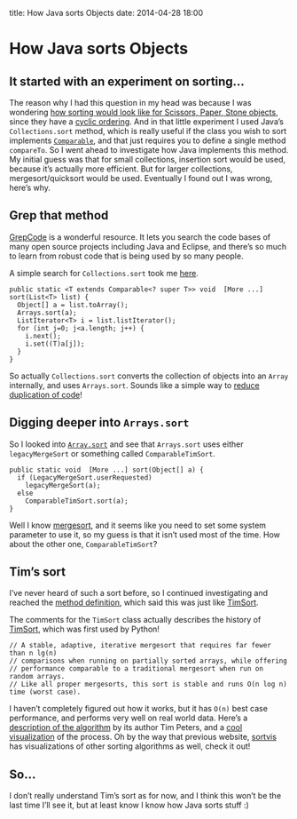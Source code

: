 title: How Java sorts Objects
date: 2014-04-28 18:00

How Java sorts Objects
======================

It started with an experiment on sorting…
-----------------------------------------

The reason why I had this question in my head was because I was
wondering [how sorting would look like for Scissors, Paper, Stone
objects](../posts/2014-04-28-scissors-paper-stone-and-ordering.html),
since they have a [cyclic
ordering](https://en.wikipedia.org/wiki/Cyclic_order). And in that
little experiment I used Java’s `Collections.sort` method, which is
really useful if the class you wish to sort implements
[`Comparable`](http://docs.oracle.com/javase/8/docs/api/java/lang/Comparable.html),
and that just requires you to define a single method `compareTo`. So I
went ahead to investigate how Java implements this method. My initial
guess was that for small collections, insertion sort would be used,
because it’s actually more efficient. But for larger collections,
mergesort/quicksort would be used. Eventually I found out I was wrong,
here’s why.

Grep that method
----------------

[GrepCode](grepcode.com) is a wonderful resource. It lets you search the
code bases of many open source projects including Java and Eclipse, and
there’s so much to learn from robust code that is being used by so many
people.

A simple search for `Collections.sort` took me
[here](http://grepcode.com/file/repository.grepcode.com/java/root/jdk/openjdk/7u40-b43/java/util/Collections.java#Collections.sort%28java.util.List%29).

``` {.sourceCode .java}
public static <T extends Comparable<? super T>> void  [More ...] sort(List<T> list) {
  Object[] a = list.toArray();
  Arrays.sort(a);
  ListIterator<T> i = list.listIterator();
  for (int j=0; j<a.length; j++) {
    i.next();
    i.set((T)a[j]);
  }
}
```

So actually `Collections.sort` converts the collection of objects into
an `Array` internally, and uses `Arrays.sort`. Sounds like a simple way
to [reduce duplication of
code](http://www.c2.com/cgi/wiki?DontRepeatYourself)!

Digging deeper into `Arrays.sort`
---------------------------------

So I looked into
[`Array.sort`](http://grepcode.com/file/repository.grepcode.com/java/root/jdk/openjdk/7u40-b43/java/util/Arrays.java#Arrays.sort%28java.lang.Object%5B%5D%29)
and see that `Arrays.sort` uses either `legacyMergeSort` or something
called `ComparableTimSort`.

``` {.sourceCode .java}
public static void  [More ...] sort(Object[] a) {
  if (LegacyMergeSort.userRequested)
    legacyMergeSort(a);
  else
    ComparableTimSort.sort(a);
}
```

Well I know [mergesort](https://en.wikipedia.org/wiki/Mergesort), and it
seems like you need to set some system parameter to use it, so my guess
is that it isn’t used most of the time. How about the other one,
`ComparableTimSort`?

Tim’s sort
----------

I’ve never heard of such a sort before, so I continued investigating and
reached the [method
definition](http://grepcode.com/file/repository.grepcode.com/java/root/jdk/openjdk/7u40-b43/java/util/ComparableTimSort.java#ComparableTimSort.sort%28java.lang.Object%5B%5D%29),
which said this was just like
[TimSort](http://grepcode.com/file/repository.grepcode.com/java/root/jdk/openjdk/7u40-b43/java/util/TimSort.java#TimSort).

The comments for the `TimSort` class actually describes the history of
[TimSort](https://en.wikipedia.org/wiki/Timsort), which was first used
by Python!

``` {.sourceCode .java}
// A stable, adaptive, iterative mergesort that requires far fewer than n lg(n)
// comparisons when running on partially sorted arrays, while offering
// performance comparable to a traditional mergesort when run on random arrays.
// Like all proper mergesorts, this sort is stable and runs O(n log n) time (worst case).
```

I haven’t completely figured out how it works, but it has `O(n)` best
case performance, and performs very well on real world data. Here’s a
[description of the
algorithm](https://svn.python.org/projects/python/trunk/Objects/listsort.txt)
by its author Tim Peters, and a [cool
visualization](http://sortvis.org/algorithms/timsort.html) of the
process. Oh by the way that previous website,
[sortvis](http://sortvis.org) has visualizations of other sorting
algorithms as well, check it out!

So…
---

I don’t really understand Tim’s sort as for now, and I think this won’t
be the last time I’ll see it, but at least know I know how Java sorts
stuff :)
